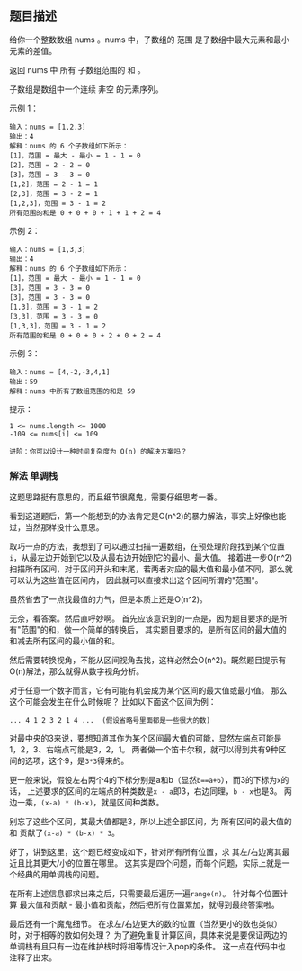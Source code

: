 ## 题目描述
给你一个整数数组 nums 。nums 中，子数组的 范围 是子数组中最大元素和最小元素的差值。

返回 nums 中 所有 子数组范围的 和 。

子数组是数组中一个连续 非空 的元素序列。
 

示例 1：
```
输入：nums = [1,2,3]
输出：4
解释：nums 的 6 个子数组如下所示：
[1]，范围 = 最大 - 最小 = 1 - 1 = 0 
[2]，范围 = 2 - 2 = 0
[3]，范围 = 3 - 3 = 0
[1,2]，范围 = 2 - 1 = 1
[2,3]，范围 = 3 - 2 = 1
[1,2,3]，范围 = 3 - 1 = 2
所有范围的和是 0 + 0 + 0 + 1 + 1 + 2 = 4
```
示例 2：
```
输入：nums = [1,3,3]
输出：4
解释：nums 的 6 个子数组如下所示：
[1]，范围 = 最大 - 最小 = 1 - 1 = 0
[3]，范围 = 3 - 3 = 0
[3]，范围 = 3 - 3 = 0
[1,3]，范围 = 3 - 1 = 2
[3,3]，范围 = 3 - 3 = 0
[1,3,3]，范围 = 3 - 1 = 2
所有范围的和是 0 + 0 + 0 + 2 + 0 + 2 = 4
```
示例 3：
```
输入：nums = [4,-2,-3,4,1]
输出：59
解释：nums 中所有子数组范围的和是 59
```

提示：
```
1 <= nums.length <= 1000
-109 <= nums[i] <= 109

进阶：你可以设计一种时间复杂度为 O(n) 的解决方案吗？
```

### 解法 单调栈
这题思路挺有意思的，而且细节很魔鬼，需要仔细思考一番。

看到这道题后，第一个能想到的办法肯定是O(n^2)的暴力解法，事实上好像也能过，当然那样没什么意思。

取巧一点的方法，我想到了可以通过扫描一遍数组，在预处理阶段找到某个位置`i`，从最左边开始到它以及从最右边开始到它的最小、最大值。
接着进一步O(n^2)扫描所有区间，对于区间开头和末尾，若两者对应的最大值和最小值不同，那么就可以认为这些值在区间内，
因此就可以直接求出这个区间所谓的"范围"。

虽然省去了一点找最值的力气，但是本质上还是O(n^2)。

无奈，看答案。然后直呼妙啊。
首先应该意识到的一点是，因为题目要求的是所有"范围"的和，做一个简单的转换后，
其实题目要求的，是所有区间的最大值的和减去所有区间的最小值的和。

然后需要转换视角，不能从区间视角去找，这样必然会O(n^2)。既然题目提示有O(n)解法，那么就得从数字视角分析。

对于任意一个数字而言，它有可能有机会成为某个区间的最大值或最小值。
那么这个可能会发生在什么时候呢？
比如以下面这个区间为例：
```text
... 4 1 2 3 2 1 4 ...  (假设省略号里面都是一些很大的数)
```
对最中央的3来说，要想知道其作为某个区间最大值的可能，显然左端点可能是1，2，3、右端点可能是3，2，1。
两者做一个笛卡尔积，就可以得到共有9种区间的选项，这个9，是`3*3`得来的。

更一般来说，假设左右两个4的下标分别是a和b（显然`b==a+6`），而3的下标为`x`的话，
上述要求的区间的左端点的种类数是`x - a`即3，右边同理，`b - x`也是3。
两边一乘，`(x-a) * (b-x)`，就是区间种类数。

别忘了这些个区间，其最大值都是3，所以上述全部区间，为 所有区间的最大值的和 贡献了`(x-a) * (b-x) * 3`。

好了，讲到这里，这个题已经变成如下，针对所有所有位置，求 其左/右边离其最近且比其更大/小的位置在哪里。
这其实是四个问题，而每个问题，实际上就是一个经典的用单调栈的问题。

在所有上述信息都求出来之后，只需要最后遍历一遍`range(n)`。
针对每个位置计算 最大值和贡献 - 最小值和贡献，然后把所有位置累加，就得到最终答案啦。

最后还有一个魔鬼细节。
在求左/右边更大的数的位置（当然更小的数也类似）时，对于相等的数如何处理？
为了避免重复计算区间，具体来说是要保证两边的单调栈有且只有一边在维护栈时将相等情况计入pop的条件。
这一点在代码中也注释了出来。